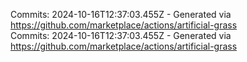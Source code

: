 Commits: 2024-10-16T12:37:03.455Z - Generated via https://github.com/marketplace/actions/artificial-grass
<br>
Commits: 2024-10-16T12:37:03.455Z - Generated via https://github.com/marketplace/actions/artificial-grass
<br>
